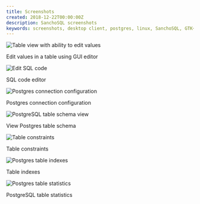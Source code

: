 ```yaml
---
title: Screenshots
created: 2018-12-22T00:00:00Z
description: SanchoSQL screenshots
keywords: screenshots, desktop client, postgres, linux, SanchoSQL, GTK+, GTKmm
---
```


![Table view with ability to edit values](./data/sancho_table_view_2.png)

Edit values in a table using GUI editor

![Edit SQL code](./data/sancho_code_editor_1.png)

SQL code editor

![Postgres connection configuration](./data/sancho_connection_window.png)

Postgres connection configuration

![PostgreSQL table schema view](./data/sancho_table_schema.png)

View Postgres table schema

![Table constraints](./data/sancho_table_constraints.png)

Table constraints

![Postgres table indexes](./data/sancho_table_indexes.png)

Table indexes

![Postgres table statistics](./data/sancho_table_stats.png)

PostgreSQL table statistics

